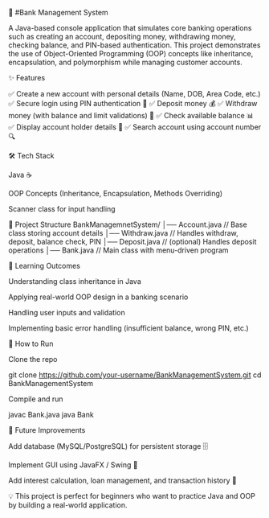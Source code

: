 🏦 #Bank Management System

A Java-based console application that simulates core banking operations such as creating an account, depositing money, withdrawing money, checking balance, and PIN-based authentication. This project demonstrates the use of Object-Oriented Programming (OOP) concepts like inheritance, encapsulation, and polymorphism while managing customer accounts.

✨ Features

✅ Create a new account with personal details (Name, DOB, Area Code, etc.)
✅ Secure login using PIN authentication 🔑
✅ Deposit money 💰
✅ Withdraw money (with balance and limit validations) 💸
✅ Check available balance 📊
✅ Display account holder details 👤
✅ Search account using account number 🔍

🛠️ Tech Stack

Java ☕

OOP Concepts (Inheritance, Encapsulation, Methods Overriding)

Scanner class for input handling

📂 Project Structure
BankManagemnetSystem/
│── Account.java      // Base class storing account details
│── Withdraw.java     // Handles withdraw, deposit, balance check, PIN
│── Deposit.java      // (optional) Handles deposit operations
│── Bank.java         // Main class with menu-driven program

🎯 Learning Outcomes

Understanding class inheritance in Java

Applying real-world OOP design in a banking scenario

Handling user inputs and validation

Implementing basic error handling (insufficient balance, wrong PIN, etc.)

🚀 How to Run

Clone the repo

git clone https://github.com/your-username/BankManagementSystem.git
cd BankManagementSystem


Compile and run

javac Bank.java
java Bank

🔮 Future Improvements

Add database (MySQL/PostgreSQL) for persistent storage 🗄️

Implement GUI using JavaFX / Swing 🎨

Add interest calculation, loan management, and transaction history 📜

💡 This project is perfect for beginners who want to practice Java and OOP by building a real-world application.
